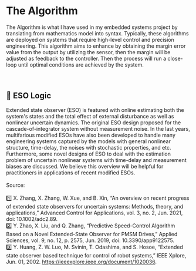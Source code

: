 # The Algorithm

The Algorithm is what I have used in my embedded systems project by translating from mathematics model into syntax. Typically, these algorithms are deployed on systems that require high-level control and precision engineering. This algorithm aims to enhance by obtaining the margin error value from the output by utilizing the sensor, then the margin will be adjusted as feedback to the controller. Then the process will run a close-loop until optimal conditions are achieved by the system.<br><br><br>

## :large_blue_diamond: ESO Logic

Extended state observer (ESO) is featured with online estimating both the system's states and the total effect of external disturbance as well as nonlinear uncertain dynamics. The original ESO design proposed for the cascade-of-integrator system without measurement noise. In the last years, multifarious modified ESOs have also been developed to handle many engineering systems captured by the models with general nonlinear structure, time-delay, the noises with stochastic properties, and etc. Furthermore, some novel designs of ESO to deal with the estimation problem of uncertain nonlinear systems with time-delay and measurement biases are discussed. We believe this overview will be helpful for practitioners in applications of recent modified ESOs.<br><br>Source:<br><br>:one: X. Zhang, X. Zhang, W. Xue, and B. Xin, “An overview on recent progress of extended state observers for uncertain systems: Methods, theory, and applications,” Advanced Control for Applications, vol. 3, no. 2, Jun. 2021, doi: 10.1002/adc2.89.<br>:two: Y. Zhao, X. Liu, and Q. Zhang, “Predictive Speed-Control Algorithm Based on a Novel Extended-State Observer for PMSM Drives,” Applied Sciences, vol. 9, no. 12, p. 2575, Jun. 2019, doi: 10.3390/app9122575.<br>:three: Y. Huang, Z. W. Luo, M. Svinin, T. Odashima, and S. Hosoe, “Extended state observer based technique for control of robot systems,” IEEE Xplore, Jun. 01, 2002. https://ieeexplore.ieee.org/document/1020036.
